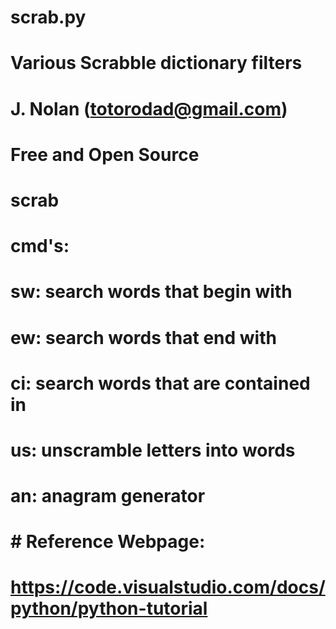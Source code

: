# scrab.py
# Various Scrabble dictionary filters
# J. Nolan (totorodad@gmail.com)
# Free and Open Source
#
# scrab <cmd> <text>
# cmd's:
#   sw: search words that begin with
#   ew: search words that end with
#   ci: search words that are contained in
#   us: unscramble letters into words
#	an: anagram generator

# # Reference Webpage:
# https://code.visualstudio.com/docs/python/python-tutorial

